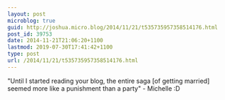 ```yaml
---
layout: post
microblog: true
guid: http://joshua.micro.blog/2014/11/21/t535735957358514176.html
post_id: 39753
date: 2014-11-21T21:06:20+1100
lastmod: 2019-07-30T17:41:42+1100
type: post
url: /2014/11/21/t535735957358514176.html
---
```

"Until I started reading your blog, the entire saga [of getting married] seemed more like a punishment than a party" - Michelle :D
